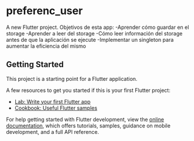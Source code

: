 # preferenc_user

A new Flutter project.
Objetivos de esta app:
-Aprender cómo guardar en el storage
-Aprender a leer del storage
-Cómo leer información del storage antes de que la aplicación se ejecute
-Implementar un singleton para aumentar la eficiencia del mismo

## Getting Started

This project is a starting point for a Flutter application.

A few resources to get you started if this is your first Flutter project:

- [Lab: Write your first Flutter app](https://docs.flutter.dev/get-started/codelab)
- [Cookbook: Useful Flutter samples](https://docs.flutter.dev/cookbook)

For help getting started with Flutter development, view the
[online documentation](https://docs.flutter.dev/), which offers tutorials,
samples, guidance on mobile development, and a full API reference.
